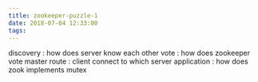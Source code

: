 ```yaml
---
title: zookeeper-puzzle-1
date: 2018-07-04 12:33:00
tags:
---
```


discovery : how does server know each other
vote : how does zookeeper vote master
route : client connect to which server 
application : how does zook implements mutex

